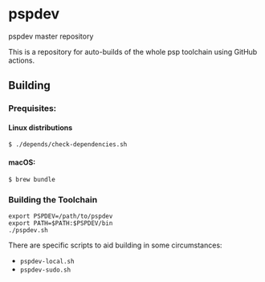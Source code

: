 # pspdev
pspdev master repository

This is a repository for auto-builds of the whole psp toolchain using
GitHub actions.

## Building

### Prequisites:

#### Linux distributions

```console
$ ./depends/check-dependencies.sh

```

#### macOS:

```console
$ brew bundle
```

### Building the Toolchain

```console
export PSPDEV=/path/to/pspdev
export PATH=$PATH:$PSPDEV/bin
./pspdev.sh
```

There are specific scripts to aid building in some circumstances:
 - `pspdev-local.sh` 
 - `pspdev-sudo.sh` 
